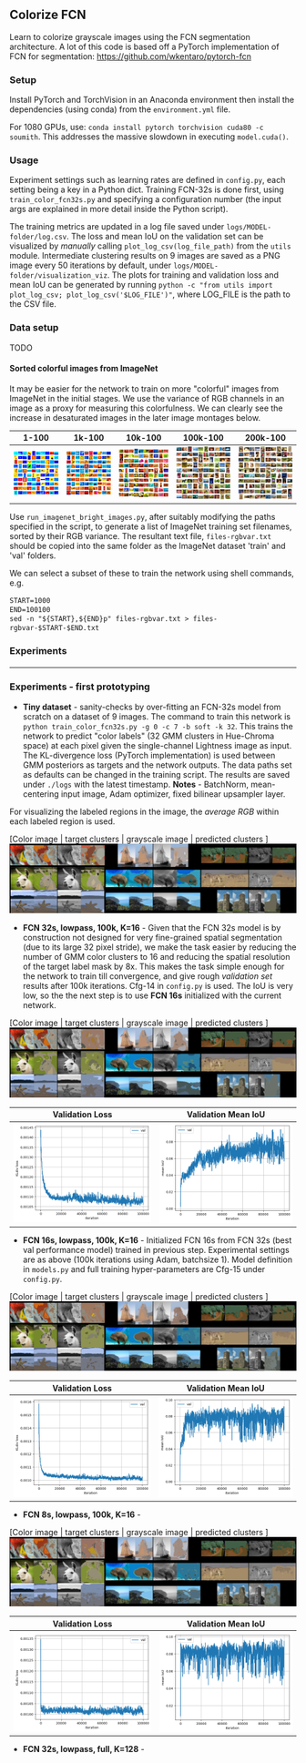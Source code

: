 ## Colorize FCN

Learn to colorize grayscale images using the FCN segmentation architecture. 
A lot of this code is based off a PyTorch implementation of FCN for segmentation: https://github.com/wkentaro/pytorch-fcn

### Setup

Install PyTorch and TorchVision in an Anaconda environment then install the dependencies (using conda) from the `environment.yml` file.

For 1080 GPUs, use: `conda install pytorch torchvision cuda80 -c soumith`.
This addresses the massive slowdown in executing `model.cuda()`.

### Usage

Experiment settings such as learning rates are defined in `config.py`, each setting being a key in a Python dict. Training FCN-32s is done first, using `train_color_fcn32s.py` and specifying a configuration number (the input args are explained in more detail inside the Python script).

The training metrics are updated in a log file saved under `logs/MODEL-folder/log.csv`. The loss and mean IoU on the validation set can be visualized by _manually_ calling `plot_log_csv(log_file_path)` from the `utils` module. Intermediate clustering results on 9 images are saved as a PNG image every 50 iterations by default, under `logs/MODEL-folder/visualization_viz`. The plots for training and validation loss and mean IoU can be generated by running `python -c "from utils import plot_log_csv; plot_log_csv('$LOG_FILE')"`, where LOG_FILE is the path to the CSV file.


### Data setup
TODO


#### Sorted colorful images from ImageNet

It may be easier for the network to train on more "colorful" images from ImageNet in the initial stages. We use the variance of RGB channels in an image as a proxy for measuring this colorfulness. We can clearly see the increase in desaturated images in the later image montages below.

1-100 |   1k-100  | 10k-100  | 100k-100 | 200k-100 |
:----:|:---------:|:--------:|:--------:|:--------:
![](figures/montage-1-100.jpg)|  ![](figures/montage-1k-100.jpg) | ![](figures/montage-10k-100.jpg) | ![](figures/montage-100k-100.jpg) | ![](figures/montage-200k-100.jpg)

Use `run_imagenet_bright_images.py`, after suitably modifying the paths specified in the script, to generate a list of ImageNet training set filenames, sorted by their RGB variance. The resultant text file, `files-rgbvar.txt` should be copied into the same folder as the ImageNet dataset 'train' and 'val' folders.

We can select a subset of these to train the network using shell commands, e.g.

    START=1000
    END=100100
    sed -n "${START},${END}p" files-rgbvar.txt > files-rgbvar-$START-$END.txt



### Experiments

#### 


---

### Experiments - first prototyping

* **Tiny dataset** - sanity-checks by over-fitting an FCN-32s model from scratch on a dataset of 9 images. The command to train this network is `python train_color_fcn32s.py -g 0 -c 7 -b soft -k 32`. This trains the network to predict "color labels" (32 GMM clusters in Hue-Chroma space) at each pixel given the single-channel Lightness image as input. The KL-divergence loss (PyTorch implementation) is used between GMM posteriors as targets and the network outputs. The data paths set as defaults  can be changed in the training script. The results are saved under `./logs` with the latest timestamp. **Notes** - BatchNorm, mean-centering input image,  Adam optimizer, fixed bilinear upsampler layer. 

For visualizing the labeled regions in the image, the _average RGB_ within each labeled region is used. 

[Color image | target clusters | grayscale image | predicted clusters ]
![viz results tiny](figures/fcn32s-tiny-iter1000.jpg)


* **FCN 32s, lowpass, 100k, K=16** - Given that the FCN 32s model is by construction not designed for very fine-grained spatial segmentation (due to its large 32 pixel stride), we make the task easier by reducing the number of GMM color clusters to 16 and reducing the spatial resolution of the target label mask by 8x. This makes the task simple enough for the network to train till convergence, and give rough _validation set_ results after 100k iterations. Cfg-14 in `config.py` is used. The IoU is very low, so the the next step is to use **FCN 16s** initialized with the current network.

[Color image | target clusters | grayscale image | predicted clusters ]
![viz results fcn32s](figures/fcn32s_14_iter100000.jpg)

Validation Loss                       |  Validation Mean IoU
:------------------------------------:|:---------------------------------:
![](figures/fcn32s_c14_val_loss.png)  |  ![](figures/fcn32s_c14_val_mean_iou.png)


* **FCN 16s, lowpass, 100k, K=16** - Initialized FCN 16s from FCN 32s (best val performance model) trained in previous step. Experimental settings are as above (100k iterations using Adam, batchsize 1). Model definition in `models.py` and full training hyper-parameters are Cfg-15 under `config.py`. 

[Color image | target clusters | grayscale image | predicted clusters ]
![viz results fcn16s](figures/fcn16s_c15_iter99950.jpg)

Validation Loss                       |  Validation Mean IoU
:------------------------------------:|:---------------------------------:
![](figures/fcn16s_c15_val_loss.png)  |  ![](figures/fcn16s_c15_val_mean_iou.png)


* **FCN 8s, lowpass, 100k, K=16** -

[Color image | target clusters | grayscale image | predicted clusters ]
![viz results fcn8s](figures/fcn8s_c18_iter99750.jpg)

Validation Loss                       |  Validation Mean IoU
:------------------------------------:|:---------------------------------:
![](figures/fcn8s_c18_val_loss.png)  |  ![](figures/fcn8s_c18_val_mean_iou.png)



* **FCN 32s, lowpass, full, K=128** -

